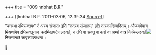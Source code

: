 +++
title = "009 hnbhat B.R."

+++
[[hnbhat B.R.	2011-03-06, 12:39:34 [Source](https://groups.google.com/g/bvparishat/c/f0KxbLyp3p4)]]



"करम्भा दधिसक्तवः" ते अस्य संजाताः इति "तदस्य संजातम्" इति तारकादित्वादितच्। औपम्यमेवात्र मिश्रणमिव दधिसक्तूनाम्, करम्भितपदेन लक्ष्यते, न दधि वा सक्तु वा करो वा अम्भो वात्र किंचिल्लक्ष्यते![](https://groups.google.com/group/bvparishat/attach/a2acaf43e0ffeba2/B0C.png?part=0.1)  
मिश्रणामात्रे सादृश्याल्लक्षणा।



